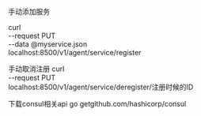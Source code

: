 手动添加服务


curl \
--request PUT \
--data @myservice.json \
localhost:8500/v1/agent/service/register

手动取消注册
curl \
--request PUT \
localhost:8500/v1/agent/service/deregister/注册时候的ID

下载consul相关api 
        go getgithub.com/hashicorp/consul